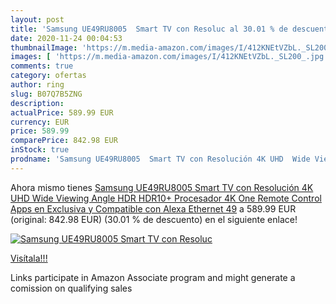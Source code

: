 ```yaml
---
layout: post
title: 'Samsung UE49RU8005  Smart TV con Resoluc al 30.01 % de descuento'
date: 2020-11-24 00:04:53
thumbnailImage: 'https://m.media-amazon.com/images/I/412KNEtVZbL._SL200_.jpg'
images: [ 'https://m.media-amazon.com/images/I/412KNEtVZbL._SL200_.jpg' ]
comments: true
category: ofertas
author: ring
slug: B07Q7B5ZNG
description:
actualPrice: 589.99 EUR
currency: EUR
price: 589.99
comparePrice: 842.98 EUR
inStock: true
prodname: 'Samsung UE49RU8005  Smart TV con Resolución 4K UHD  Wide Viewing Angle  HDR  HDR10+   Procesador 4K  One Remote Control  Apps en Exclusiva y Compatible con Alexa  Ethernet  49'
---
```


Ahora mismo tienes [Samsung UE49RU8005  Smart TV con Resolución 4K UHD  Wide Viewing Angle  HDR  HDR10+   Procesador 4K  One Remote Control  Apps en Exclusiva y Compatible con Alexa  Ethernet  49](https://www.amazon.es/dp/B07Q7B5ZNG/?tag=tolees-21) a 589.99 EUR (original: 842.98 EUR) (30.01 %  de descuento) en el siguiente enlace!

[![Samsung UE49RU8005  Smart TV con Resoluc](https://m.media-amazon.com/images/I/412KNEtVZbL._SL200_.jpg)](https://www.amazon.es/dp/B07Q7B5ZNG/?tag=tolees-21)

[Visítala!!!](https://www.amazon.es/dp/B07Q7B5ZNG/?tag=tolees-21)

Links participate in Amazon Associate program and might generate a comission on qualifying sales

